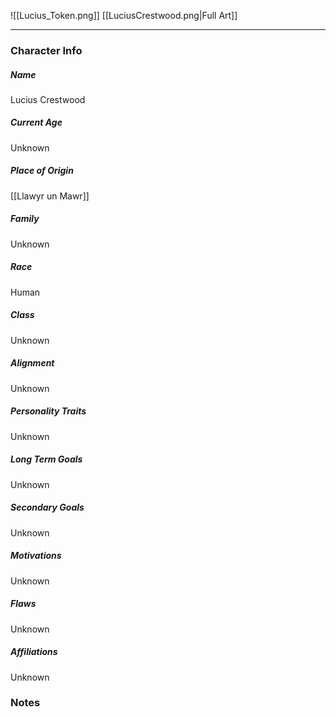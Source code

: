 ![[Lucius_Token.png]]
[[LuciusCrestwood.png|Full Art]]

---
### Character Info

##### Name 
Lucius Crestwood

##### Current Age
Unknown

##### Place of Origin
[[Llawyr un Mawr]]

##### Family
Unknown

##### Race
Human

##### Class
Unknown

##### Alignment
Unknown

##### Personality Traits
Unknown

##### Long Term Goals
Unknown

##### Secondary Goals
Unknown

##### Motivations
Unknown

##### Flaws
Unknown

##### Affiliations
Unknown

### Notes

